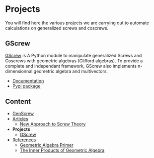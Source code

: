 # Projects

You will find here the various projects we are carrying out to automate calculations on generalized screws and coscrews.

## GScrew
[GScrew](https://github.com/GenScrew/GScrew) is A Python module to manipulate generalized Screws and Coscrews with geometric algebras (Clifford algebras). To provide a complete and independant framework, GScrew also implements n-dimensionnal geometric algebra and multivectors.
- [Documentation](http://gscrew.rtfd.io/)
- [Pypi package](https://pypi.org/project/GScrew/)

## Content
- [GenScrew](../index.md)
- [Articles](site-pages/articles.md)
  - [New Approach to Screw Theory](site-pages/articles.md#new-approach-to-screw-theory)
- **Projects**
  - [GScrew](site-pages/projects.md#gscrew)
- [References](site-pages/references.md)
  - [Geometric Algebra Primer](site-pages/references.md#geometric-algebra-primer)
  - [The Inner Products of Geometric Algebra](site-pages/references.md#the-inner-products-of-geometric-algebra)
